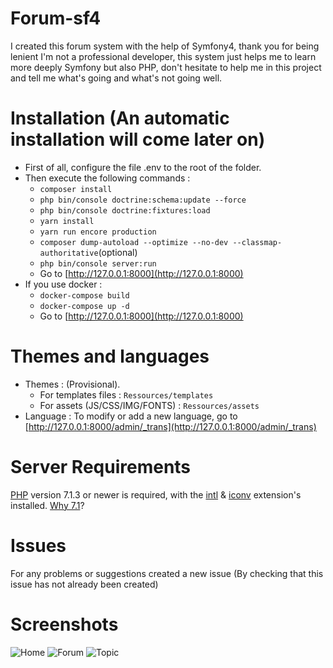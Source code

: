 # Forum-sf4
I created this forum system with the help of Symfony4, thank you for being lenient I'm not a professional developer, this system just helps me to learn more deeply Symfony but also PHP, don't hesitate to help me in this project and tell me what's going and what's not going well.

# Installation (An automatic installation will come later on)
- First of all, configure the file .env to the root of the folder.
- Then execute the following commands :
  - `composer install`
  - `php bin/console doctrine:schema:update --force`
  - `php bin/console doctrine:fixtures:load`
  - `yarn install`
  - `yarn run encore production`
  - `composer dump-autoload --optimize --no-dev --classmap-authoritative`(optional)
  - `php bin/console server:run`
  - Go to [http://127.0.0.1:8000](http://127.0.0.1:8000)
- If you use docker :
  - `docker-compose build`
  - `docker-compose up -d`
  - Go to [http://127.0.0.1:8000](http://127.0.0.1:8000)

# Themes and languages
- Themes : (Provisional).
  - For templates files : `Ressources/templates`
  - For assets (JS/CSS/IMG/FONTS) : `Ressources/assets`
- Language : To modify or add a new language, go to [http://127.0.0.1:8000/admin/_trans](http://127.0.0.1:8000/admin/_trans)

# Server Requirements
[PHP](http://php.net) version 7.1.3 or newer is required, with the [intl](http://php.net/manual/fr/book.intl.php) & [iconv](http://php.net/manual/fr/book.iconv.php) extension's installed. [Why 7.1](https://gophp71.org/)?

# Issues
For any problems or suggestions created a new issue (By checking that this issue has not already been created)

# Screenshots
![Home](https://deathart.fr/cv/forumsf4/forum_home.png "Home")
![Forum](https://deathart.fr/cv/forumsf4/forum_forum.png "Forum")
![Topic](https://deathart.fr/cv/forumsf4/forum_topic.png "Topic")